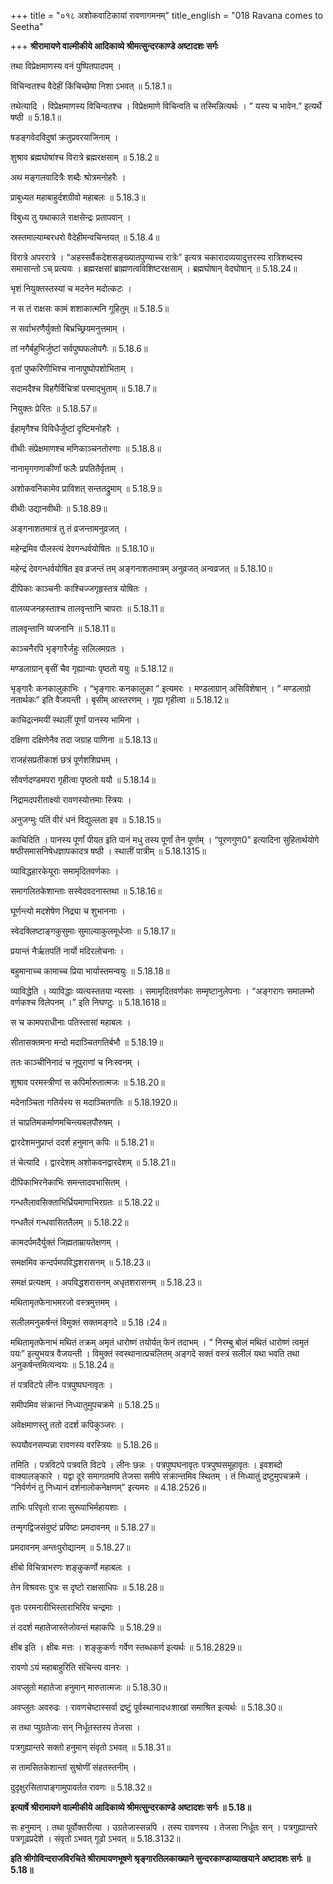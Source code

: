 +++
title = "०१८ अशोकवाटिकायां रावणागमनम्"
title_english = "018 Ravana comes to Seetha"

+++
**श्रीरामायणे वाल्मीकीये आदिकाव्ये श्रीमत्सुन्दरकाण्डे अष्टादशः सर्गः**

तथा विप्रेक्षमाणस्य वनं पुष्पितपादपम् ।

विचिन्वतश्च वैदेहीं किंचिच्छेषा निशा ऽभवत् ॥ 5.18.1॥

तथेत्यादि । विप्रेक्षमाणस्य विचिन्वतश्च । विप्रेक्षमाणे विचिन्वति च तस्मिन्नित्यर्थः । ” यस्य च भावेन.” इत्यर्थे षष्ठी ॥ 5.18.1॥

षडङ्गवेदविदुषां क्रतुप्रवरयाजिनाम् ।

शुश्राव ब्रह्मघोषांश्च विरात्रे ब्रह्मरक्षसाम् ॥ 5.18.2॥

अथ मङ्गलवादित्रैः शब्दैः श्रोत्रमनोहरैः ।

प्राबुध्यत महाबाहुर्दशग्रीवो महाबलः ॥ 5.18.3॥

विबुध्य तु यथाकाले राक्षसेन्द्रः प्रतापवान् ।

स्रस्तमाल्याम्बरधरो वैदेहीमन्वचिन्तयत् ॥ 5.18.4॥

विरात्रे अपररात्रे । “अहस्सर्वैकदेशसङ्ख्यातपुण्याच्च रात्रेः” इत्यत्र चकारादव्ययादुत्तरस्य रात्रिशब्दस्य समासान्तो ऽच् प्रत्ययः । ब्रह्मरक्षसां ब्राह्मणत्वविशिष्टरक्षसाम् । ब्रह्मघोषान् वेदघोषान् ॥ 5.18.24॥

भृशं नियुक्तस्तस्यां च मदनेन मदोत्कटः ।

न स तं राक्षसः कामं शशाकात्मनि गूहितुम् ॥ 5.18.5॥

स सर्वाभरणैर्युक्तो बिभ्रच्छ्रियमनुत्तमाम् ।

तां नगैर्बहुभिर्जुष्टां सर्वपुष्पफलोपगैः ॥ 5.18.6॥

वृतां पुष्करिणीभिश्च नानापुष्पोपशोभिताम् ।

सदामदैश्च विहगैर्विचित्रां परमाद्भुताम् ॥ 5.18.7॥

नियुक्तः प्रेरितः ॥ 5.18.57॥

ईहामृगैश्च विविधैर्जुष्टां दृष्टिमनोहरैः ।

वीथीः संप्रेक्षमाणश्च मणिकाञ्चनतोरणाः ॥ 5.18.8॥

नानामृगगणाकीर्णां फलैः प्रपतितैर्वृताम् ।

अशोकवनिकामेव प्राविशत् सन्ततद्रुमाम् ॥ 5.18.9॥

वीथीः उद्यानवीथीः ॥ 5.18.89॥

अङ्गनाशतमात्रं तु तं व्रजन्तामनुव्रजत् ।

महेन्द्रमिव पौलस्त्यं देवगन्धर्वयोषितः ॥ 5.18.10॥

महेन्द्रं देवगन्धर्वयोषित इव व्रजन्तं तम् अङ्गनाशतमात्रम् अनुव्रजत् अन्वव्रजत् ॥ 5.18.10॥

दीपिकाः काञ्चनीः काश्चिज्जगृहृस्तत्र योषितः ।

वालव्यजनहस्ताश्च तालवृन्तानि चापराः ॥ 5.18.11॥

तालवृन्तानि व्यजनानि ॥ 5.18.11॥

काञ्चनैरपि भृङ्गारैर्जहुः सलिलमग्रतः ।

मण्डलाग्रान् बृसीं चैव गृह्यान्याः पृष्ठतो ययुः ॥ 5.18.12॥

भृङ्गारैः कनकालुकाभिः । “भृङ्गारः कनकालुका ” इत्यमरः । मण्डलाग्रान् असिविशेषान् । ” मण्डलाग्रो नतार्थकः” इति वैजयन्ती । बृसीम् आस्तरणम् । गृह्य गृहीत्वा ॥ 5.18.12॥

काचिद्रत्नमयीं स्थालीं पूर्णां पानस्य भामिना ।

दक्षिणा दक्षिणेनैव तदा जग्राह पाणिना ॥ 5.18.13॥

राजहंसप्रतीकाशं छत्रं पूर्णशशिप्रभम् ।

सौवर्णदण्डमपरा गृहीत्वा पृष्ठतो ययौ ॥ 5.18.14॥

निद्रामदपरीताक्ष्यो रावणस्योत्तमाः स्त्रियः ।

अनुजग्मुः पतिं वीरं धनं विद्युल्लता इव ॥ 5.18.15॥

काचिदिति । पानस्य पूर्णां पीयत इति पानं मधु तस्य पूर्णां तेन पूर्णाम् । “पूरणगुण0” इत्यादिना सुहितार्थयोगे षष्ठीसमासनिषेधज्ञापकादत्र षष्ठी । स्थालीं पात्रीम् ॥ 5.18.1315॥

व्याविद्धहारकेयूराः समामृदितवर्णकाः ।

समागलितकेशान्ताः सस्वेदवदनास्तथा ॥ 5.18.16॥

घूर्णन्त्यो मदशेषेण निद्र्या च शुभाननाः ।

स्वेदक्लिष्टाङ्गकुसुमाः सुमाल्याकुलमूर्धजाः ॥ 5.18.17॥

प्रयान्तं नैर्ऋतपतिं नार्यो मदिरलोचनाः ।

बहुमानाच्च कामाच्च प्रिया भार्यास्तमन्वयुः ॥ 5.18.18॥

व्याविद्धेति । व्याविद्धाः व्यत्यस्ततया न्यस्ताः । समामृदितवर्णकाः सम्मृष्टानुलेपनाः । “अङ्गरागः समालम्भो वर्णकश्च विलेपनम् ।” इति निघण्टुः ॥ 5.18.1618॥

स च कामपराधीनाः पतिस्तासां महाबलः ।

सीतासक्तमना मन्दो मदाञ्चितगतिर्बभौ ॥ 5.18.19॥

ततः काञ्चीनिनादं च नूपुराणां च निःस्वनम् ।

शुश्राव परमस्त्रीणां स कपिर्मारुतात्मजः ॥ 5.18.20॥

मदेनाञ्चिता गतिर्यस्य स मदाञ्चितगतिः ॥ 5.18.1920॥

तं चाप्रतिमकर्माणमचिन्त्यबलपौरुषम् ।

द्वारदेशमनुप्राप्तं ददर्श हनुमान् कपिः ॥ 5.18.21॥

तं चेत्यादि । द्वारदेशम् अशोकवनद्वारदेशम् ॥ 5.18.21॥

दीपिकाभिरनेकाभिः समन्तादवभासितम् ।

गन्धतैलावसिक्ताभिर्ध्रियमाणाभिरग्रतः ॥ 5.18.22॥

गन्धतैलं गन्धवासिततैलम् ॥ 5.18.22॥

कामदर्पमदैर्युक्तं जिह्मताम्रायतेक्षणम् ।

समक्षमिव कन्दर्पमपविद्धशरासनम् ॥ 5.18.23॥

समक्षं प्रत्यक्षम् । अपविद्धशरासनम् अधृतशरासनम् ॥ 5.18.23॥

मथितामृतफेनाभमरजो वस्त्रमुत्तमम् ।

सलीलमनुकर्षन्तं विमुक्तं सक्तमङ्गदे ॥ 5.18।24॥

मथितामृतफेनाभं मथितं तक्रम् अमृतं धारोष्णं तयोर्यत् फेनं तदाभम् । ” निरम्बु बोलं मथितं धारोष्णं त्वमृतं पयः” इत्युभयत्र वैजयन्ती । विमुक्तं स्वस्थानात्प्रचलितम् अङ्गदे सक्तं वस्त्रं सलीलं यथा भवति तथा अनुकर्षन्तमित्यन्वयः ॥ 5.18.24॥

तं पत्रविटपे लीनः पत्रपुष्पघनावृतः ।

समीपमिव संक्रान्तं निध्यातुमुपचक्रमे ॥ 5.18.25॥

अवेक्षमाणस्तु ततो ददर्श कपिकुञ्जरः ।

रूपयौवनसम्पन्ना रावणस्य वरस्त्रियः ॥ 5.18.26॥

तमिति । पत्रविटपे पत्रवति विटपे । लीनः छन्नः । पत्रपुष्पघनावृतः पत्रपुष्पसमूहावृतः । इवशब्दो वाक्यालङ्कारे । यद्वा दूरे समागतमपि तेजसा समीपे संक्रान्तमिव स्थितम् । तं निध्यातुं द्रष्टुमुपचक्रमे । “निर्वर्णनं तु निध्यानं दर्शनालोकनेक्षणम्” इत्यमरः ॥ 4.18.2526॥

ताभिः परिवृतो राजा सुरूपाभिर्महायशाः ।

तन्मृगद्विजसंवुष्टं प्रविष्टः प्रमदावनम् ॥ 5.18.27॥

प्रमदावनम् अन्तःपुरोद्यानम् ॥ 5.18.27॥

क्षीबो विचित्राभरणः शङ्कुकर्णो महाबलः ।

तेन विश्रवसः पुत्रः स दृष्टो राक्षसाधिपः ॥ 5.18.28॥

वृतः परमनारीभिस्ताराभिरिव चन्द्रमाः ।

तं ददर्श महातेजास्तेजोवन्तं महाकपिः ॥ 5.18.29॥

क्षीब इति । क्षीबः मत्तः । शङ्कुकर्णः गर्वेण स्तब्धकर्ण इत्यर्थः ॥ 5.18.2829॥

रावणो ऽयं महाबाहुरिति संचिन्त्य वानरः ।

अवप्लुतो महातेजा हनुमान् मारुतात्मजः ॥ 5.18.30॥

अवप्लुतः अवरुढः । रावणचेष्टास्सर्वा द्रष्टुं पूर्वस्थानादधःशाखां समाश्रित इत्यर्थः ॥ 5.18.30॥

स तथा प्युग्रतेजाः सन् निर्धूतस्तस्य तेजसा ।

पत्रगुह्यान्तरे सक्तो हनुमान् संवृतो ऽभवत् ॥ 5.18.31॥

स तामसितकेशान्तां सुश्रोणीं संहतस्तनीम् ।

दुदृक्षुरसितापाङ्गामुपावर्तत रावणः ॥ 5.18.32॥

**इत्यार्षे श्रीरामायणे वाल्मीकीये आदिकाव्ये श्रीमत्सुन्दरकाण्डे अष्टादशः सर्गः ॥ 5.18॥**

सः हनुमान् । तथा पूर्वोक्तरीत्या । उग्रतेजास्सन्नपि । तस्य रावणस्य । तेजसा निर्धूतः सन् । पत्रगुह्यान्तरे पत्रगूढप्रदेशे । संवृतो ऽभवत् गूढो ऽभवत् ॥ 5.18.3132॥

**इति श्रीगोविन्दराजविरचिते श्रीरामायणभूषणे श्रृङ्गारतिलकाख्याने सुन्दरकाण्डाव्याखयाने अष्टादशः सर्गः ॥ 5.18॥**
